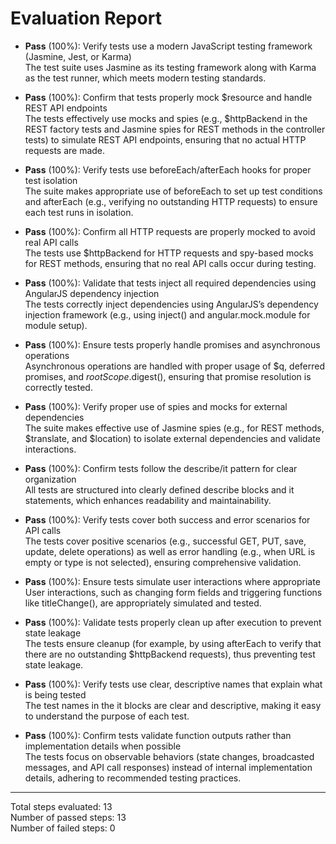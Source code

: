 # Evaluation Report

- **Pass** (100%): Verify tests use a modern JavaScript testing framework (Jasmine, Jest, or Karma)  
  The test suite uses Jasmine as its testing framework along with Karma as the test runner, which meets modern testing standards.

- **Pass** (100%): Confirm that tests properly mock $resource and handle REST API endpoints  
  The tests effectively use mocks and spies (e.g., $httpBackend in the REST factory tests and Jasmine spies for REST methods in the controller tests) to simulate REST API endpoints, ensuring that no actual HTTP requests are made.

- **Pass** (100%): Verify tests use beforeEach/afterEach hooks for proper test isolation  
  The suite makes appropriate use of beforeEach to set up test conditions and afterEach (e.g., verifying no outstanding HTTP requests) to ensure each test runs in isolation.

- **Pass** (100%): Confirm all HTTP requests are properly mocked to avoid real API calls  
  The tests use $httpBackend for HTTP requests and spy-based mocks for REST methods, ensuring that no real API calls occur during testing.

- **Pass** (100%): Validate that tests inject all required dependencies using AngularJS dependency injection  
  The tests correctly inject dependencies using AngularJS’s dependency injection framework (e.g., using inject() and angular.mock.module for module setup).

- **Pass** (100%): Ensure tests properly handle promises and asynchronous operations  
  Asynchronous operations are handled with proper usage of $q, deferred promises, and $rootScope.$digest(), ensuring that promise resolution is correctly tested.

- **Pass** (100%): Verify proper use of spies and mocks for external dependencies  
  The suite makes effective use of Jasmine spies (e.g., for REST methods, $translate, and $location) to isolate external dependencies and validate interactions.

- **Pass** (100%): Confirm tests follow the describe/it pattern for clear organization  
  All tests are structured into clearly defined describe blocks and it statements, which enhances readability and maintainability.

- **Pass** (100%): Verify tests cover both success and error scenarios for API calls  
  The tests cover positive scenarios (e.g., successful GET, PUT, save, update, delete operations) as well as error handling (e.g., when URL is empty or type is not selected), ensuring comprehensive validation.

- **Pass** (100%): Ensure tests simulate user interactions where appropriate  
  User interactions, such as changing form fields and triggering functions like titleChange(), are appropriately simulated and tested.

- **Pass** (100%): Validate tests properly clean up after execution to prevent state leakage  
  The tests ensure cleanup (for example, by using afterEach to verify that there are no outstanding $httpBackend requests), thus preventing test state leakage.

- **Pass** (100%): Verify tests use clear, descriptive names that explain what is being tested  
  The test names in the it blocks are clear and descriptive, making it easy to understand the purpose of each test.

- **Pass** (100%): Confirm tests validate function outputs rather than implementation details when possible  
  The tests focus on observable behaviors (state changes, broadcasted messages, and API call responses) instead of internal implementation details, adhering to recommended testing practices.

---

Total steps evaluated: 13  
Number of passed steps: 13  
Number of failed steps: 0